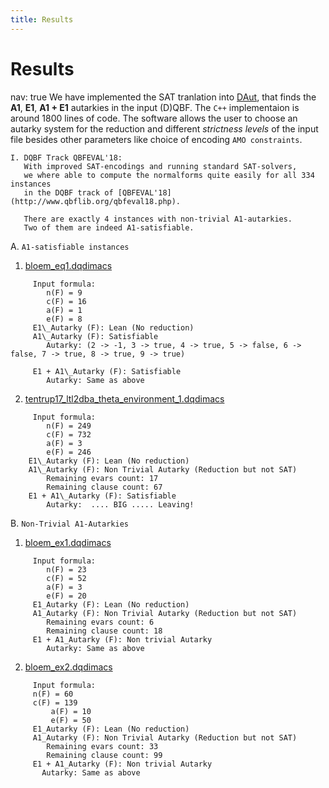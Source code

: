 ```yaml
---
title: Results
---
```


# Results
nav: true
We have implemented the SAT tranlation into [DAut](https://github.com/arey0pushpa/dcnf-autarky), that finds the **A1**, **E1**, **A1 + E1** autarkies in the input (D)QBF. The `C++` implementaion is around 1800 lines of code. 
The software allows the user to choose an autarky system for the reduction and different *strictness levels* of the input file besides other parameters like choice of encoding `AMO constraints`. 
 
```
I. DQBF Track QBFEVAL'18:
   With improved SAT-encodings and running standard SAT-solvers, 
   we where able to compute the normalforms quite easily for all 334 instances 
   in the DQBF track of [QBFEVAL'18](http://www.qbflib.org/qbfeval18.php).
 
   There are exactly 4 instances with non-trivial A1-autarkies.
   Two of them are indeed A1-satisfiable.
```

A. ``A1-satisfiable instances``

  1. [bloem\_eq1.dqdimacs](https://github.com/arey0pushpa/dcnf-autarky/blob/master/dcnf/examples/bloem_eq1.dqdimacs) 
```
     Input formula:   
    	n(F) = 9    
    	c(F) = 16     
    	a(F) = 1        
    	e(F) = 8         
     E1\_Autarky (F): Lean (No reduction)  
     A1\_Autarky (F): Satisfiable   
     	Autarky: (2 -> -1, 3 -> true, 4 -> true, 5 -> false, 6 -> false, 7 -> true, 8 -> true, 9 -> true)   
     
     E1 + A1\_Autarky (F): Satisfiable  
     	Autarky: Same as above   
```
  2. [tentrup17\_ltl2dba\_theta\_environment\_1.dqdimacs](https://github.com/arey0pushpa/dcnf-autarky/blob/master/dcnf/examples/tentrup17_ltl2dba_theta_environment_1.dqdimacs)
```
     Input formula:  
    	n(F) = 249  
    	c(F) = 732  
    	a(F) = 3     
    	e(F) = 246     
    E1\_Autarky (F): Lean (No reduction)  
    A1\_Autarky (F): Non Trivial Autarky (Reduction but not SAT)  
    	Remaining evars count: 17  
    	Remaining clause count: 67  
    E1 + A1\_Autarky (F): Satisfiable   
    	Autarky:  .... BIG ..... Leaving!   
```
  
B. ``Non-Trivial A1-Autarkies``
  1. [bloem\_ex1.dqdimacs](https://github.com/arey0pushpa/dcnf-autarky/blob/master/dcnf/examples/bloem_ex1.dqdimacs)  
```
     Input formula:  
    	n(F) = 23  
    	c(F) = 52  
    	a(F) = 3          
    	e(F) = 20         
     E1_Autarky (F): Lean (No reduction)  
     A1_Autarky (F): Non Trivial Autarky (Reduction but not SAT)  
    	Remaining evars count: 6  
    	Remaining clause count: 18  
     E1 + A1_Autarky (F): Non trivial Autarky   
      	Autarky: Same as above  
```
  
  2. [bloem\_ex2.dqdimacs](https://github.com/arey0pushpa/dcnf-autarky/blob/master/dcnf/examples/bloem_ex2.dqdimacs)
```     
     Input formula:  
   	 n(F) = 60  
   	 c(F) = 139   
    	 a(F) = 10         
    	 e(F) = 50          
     E1_Autarky (F): Lean (No reduction)  
     A1_Autarky (F): Non Trivial Autarky (Reduction but not SAT)  
    	Remaining evars count: 33  
    	Remaining clause count: 99   
     E1 + A1_Autarky (F): Non trivial Autarky   
       Autarky: Same as above  
```
<!--  
```
II. Planted examples for DQCNF:
    We have tested our code against the state of the art DQBF solver 
    [HQS] (https://projects.informatik.uni-freiburg.de/
                  attachments/1009/hqs_2018-08-30.zip).
```
 A. ``A1-satisfible`` 
  1. [planted_A1_50_50_200_40-3_40-4](./files/PlantedA1_DQCNF_50_50_200_40-3_40-4_2.dqdimacs), 0.52s
  2. [planted_A1_50_50_200_200-3_200-4](./files/PlantedA1_DQCNF_50_50_200_200-3_200-4_1.dqdimacs), 0.14s
  3. [Planted_A1_50_50_300_600-3_600-4](./files/PlantedA1_DQCNF_50_50_300_600-3_600-4_1.dqdimacs), 0.37s

 B. ``E1-satisfiable``
   - to be continued...
-->
